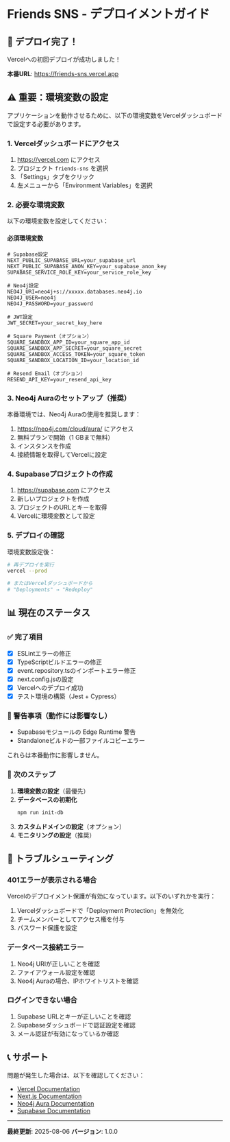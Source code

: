 # Friends SNS - デプロイメントガイド

## 🎉 デプロイ完了！

Vercelへの初回デプロイが成功しました！

**本番URL**: https://friends-sns.vercel.app

## ⚠️ 重要：環境変数の設定

アプリケーションを動作させるために、以下の環境変数をVercelダッシュボードで設定する必要があります。

### 1. Vercelダッシュボードにアクセス

1. https://vercel.com にアクセス
2. プロジェクト `friends-sns` を選択
3. 「Settings」タブをクリック
4. 左メニューから「Environment Variables」を選択

### 2. 必要な環境変数

以下の環境変数を設定してください：

#### 必須環境変数

```env
# Supabase設定
NEXT_PUBLIC_SUPABASE_URL=your_supabase_url
NEXT_PUBLIC_SUPABASE_ANON_KEY=your_supabase_anon_key
SUPABASE_SERVICE_ROLE_KEY=your_service_role_key

# Neo4j設定
NEO4J_URI=neo4j+s://xxxxx.databases.neo4j.io
NEO4J_USER=neo4j
NEO4J_PASSWORD=your_password

# JWT設定
JWT_SECRET=your_secret_key_here

# Square Payment（オプション）
SQUARE_SANDBOX_APP_ID=your_square_app_id
SQUARE_SANDBOX_APP_SECRET=your_square_secret
SQUARE_SANDBOX_ACCESS_TOKEN=your_square_token
SQUARE_SANDBOX_LOCATION_ID=your_location_id

# Resend Email（オプション）
RESEND_API_KEY=your_resend_api_key
```

### 3. Neo4j Auraのセットアップ（推奨）

本番環境では、Neo4j Auraの使用を推奨します：

1. https://neo4j.com/cloud/aura/ にアクセス
2. 無料プランで開始（1 GBまで無料）
3. インスタンスを作成
4. 接続情報を取得してVercelに設定

### 4. Supabaseプロジェクトの作成

1. https://supabase.com にアクセス
2. 新しいプロジェクトを作成
3. プロジェクトのURLとキーを取得
4. Vercelに環境変数として設定

### 5. デプロイの確認

環境変数設定後：

```bash
# 再デプロイを実行
vercel --prod

# またはVercelダッシュボードから
# "Deployments" → "Redeploy"
```

## 📊 現在のステータス

### ✅ 完了項目

- [x] ESLintエラーの修正
- [x] TypeScriptビルドエラーの修正
- [x] event.repository.tsのインポートエラー修正
- [x] next.config.jsの設定
- [x] Vercelへのデプロイ成功
- [x] テスト環境の構築（Jest + Cypress）

### 🔄 警告事項（動作には影響なし）

- Supabaseモジュールの Edge Runtime 警告
- Standaloneビルドの一部ファイルコピーエラー

これらは本番動作に影響しません。

### 📝 次のステップ

1. **環境変数の設定**（最優先）
2. **データベースの初期化**
   ```bash
   npm run init-db
   ```
3. **カスタムドメインの設定**（オプション）
4. **モニタリングの設定**（推奨）

## 🔧 トラブルシューティング

### 401エラーが表示される場合

Vercelのデプロイメント保護が有効になっています。以下のいずれかを実行：

1. Vercelダッシュボードで「Deployment Protection」を無効化
2. チームメンバーとしてアクセス権を付与
3. パスワード保護を設定

### データベース接続エラー

1. Neo4j URIが正しいことを確認
2. ファイアウォール設定を確認
3. Neo4j Auraの場合、IPホワイトリストを確認

### ログインできない場合

1. Supabase URLとキーが正しいことを確認
2. Supabaseダッシュボードで認証設定を確認
3. メール認証が有効になっているか確認

## 📞 サポート

問題が発生した場合は、以下を確認してください：

- [Vercel Documentation](https://vercel.com/docs)
- [Next.js Documentation](https://nextjs.org/docs)
- [Neo4j Aura Documentation](https://neo4j.com/docs/aura/)
- [Supabase Documentation](https://supabase.com/docs)

---

**最終更新**: 2025-08-06
**バージョン**: 1.0.0